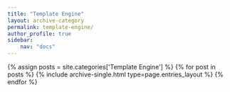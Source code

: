 ```yaml
---
title: "Template Engine"
layout: archive-category
permalink: template-engine/
author_profile: true
sidebar:
    nav: "docs"
---
```


{% assign posts = site.categories['Template Engine'] %}
{% for post in posts %} {% include archive-single.html type=page.entries_layout %} {% endfor %}
